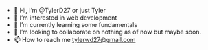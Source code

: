 - 👋 Hi, I’m @TylerD27 or just Tyler
- 👀 I’m interested in web development
- 🌱 I’m currently learning some fundamentals
- 💞️ I’m looking to collaborate on nothing as of now but maybe soon.
- 📫 How to reach me tylerwd27@gmail.com
<!---
TylerD27/TylerD27 is a ✨ special ✨ repository because its `README.md` (this file) appears on your GitHub profile.
You can click the Preview link to take a look at your changes.
--->
